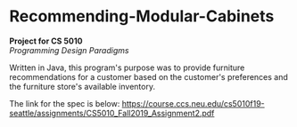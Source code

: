 <h1>Recommending-Modular-Cabinets</h1>

**Project for CS 5010**</br>
_Programming Design Paradigms_

Written in Java, this program's purpose was to provide furniture recommendations
for a customer based on the customer's preferences and the furniture store's available inventory.  

The link for the spec is below:
https://course.ccs.neu.edu/cs5010f19-seattle/assignments/CS5010_Fall2019_Assignment2.pdf
